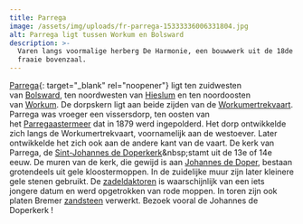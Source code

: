 ```yaml
---
title: Parrega
image: /assets/img/uploads/fr-parrega-15333336006331804.jpg
alt: Parrega ligt tussen Workum en Bolsward
description: >-
  Varen langs voormalige herberg De Harmonie, een bouwwerk uit de 18de eeuw met
  fraaie bovenzaal.
---
```


[Parrega](https://nl.wikipedia.org/wiki/Parrega){: target="_blank" rel="noopener"} ligt ten zuidwesten van&nbsp;[Bolsward](https://nl.wikipedia.org/wiki/Bolsward), ten noordwesten van&nbsp;[Hieslum](https://nl.wikipedia.org/wiki/Hieslum)&nbsp;en ten noordoosten van&nbsp;[Workum](https://nl.wikipedia.org/wiki/Workum). De dorpskern ligt aan beide zijden van de&nbsp;[Workumertrekvaart](https://nl.wikipedia.org/wiki/Workumertrekvaart). Parrega was vroeger een vissersdorp, ten oosten van het&nbsp;[Parregaastermeer](https://nl.wikipedia.org/wiki/Parregaastermeer)&nbsp;dat in 1879 werd ingepolderd. Het dorp ontwikkelde zich langs de Workumertrekvaart, voornamelijk aan de westoever. Later ontwikkelde het zich ook aan de andere kant van de vaart. De kerk van Parrega, de&nbsp;[Sint-Johannes de Doperkerk](https://nl.wikipedia.org/wiki/Sint-Johannes_de_Doperkerk_&#40;Parrega&#41;)&nbsp;stamt uit de 13e of 14e eeuw. De muren van de kerk, die gewijd is aan&nbsp;[Johannes de Doper](https://nl.wikipedia.org/wiki/Johannes_de_Doper), bestaan grotendeels uit gele kloostermoppen. In de zuidelijke muur zijn later kleinere gele stenen gebruikt. De&nbsp;[zadeldaktoren](https://nl.wikipedia.org/wiki/Zadeldak)&nbsp;is waarschijnlijk van een iets jongere datum en werd opgetrokken van rode moppen. In toren zijn ook platen Bremer&nbsp;[zandsteen](https://nl.wikipedia.org/wiki/Zandsteen)&nbsp;verwerkt. Bezoek vooral de Johannes de Doperkerk \!

